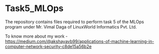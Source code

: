 # Task5_MLOps
The repository contains files required to perform task 5 of the MLOps program under Mr. Vimal Daga of LinuxWorld Informatics Pvt. Ltd.

To know more about my work - https://medium.com/@akshayavb99/applications-of-machine-learning-in-computer-network-security-c8de15a56b2e
